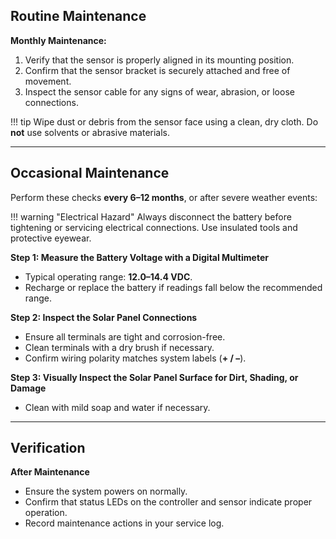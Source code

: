 ## Routine Maintenance

**Monthly Maintenance:**  

1. Verify that the sensor is properly aligned in its mounting position.  
2. Confirm that the sensor bracket is securely attached and free of movement.  
3. Inspect the sensor cable for any signs of wear, abrasion, or loose connections.  

!!! tip
    Wipe dust or debris from the sensor face using a clean, dry cloth. Do **not** use solvents or abrasive materials.

---

## Occasional Maintenance

Perform these checks **every 6–12 months**, or after severe weather events:

!!! warning "Electrical Hazard"
    Always disconnect the battery before tightening or servicing electrical connections. Use insulated tools and protective eyewear.

**Step 1: Measure the Battery Voltage with a Digital Multimeter**  

* Typical operating range: **12.0–14.4 VDC**.  
* Recharge or replace the battery if readings fall below the recommended range.  

**Step 2: Inspect the Solar Panel Connections**  

* Ensure all terminals are tight and corrosion-free.  
* Clean terminals with a dry brush if necessary.  
* Confirm wiring polarity matches system labels (**+ / –**).  

**Step 3: Visually Inspect the Solar Panel Surface for Dirt, Shading, or Damage**  

* Clean with mild soap and water if necessary.  

---

## Verification

**After Maintenance**  

* Ensure the system powers on normally.  
* Confirm that status LEDs on the controller and sensor indicate proper operation.  
* Record maintenance actions in your service log.  
